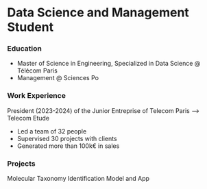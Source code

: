 # Data Science and Management Student

### Education
- Master of Science in Engineering, Specialized in Data Science @ Télécom Paris
- Management @ Sciences Po

### Work Experience
President (2023-2024) of the Junior Entreprise of Telecom Paris --> Telecom Etude
- Led a team of 32 people
- Supervised 30 projects with clients
- Generated more than 100k€ in sales

### Projects
Molecular Taxonomy Identification Model and App
